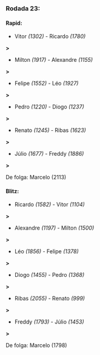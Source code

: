 ### Rodada 23:

#### Rapid:

* Vitor *(1302)*     -     Ricardo *(1780)*

 **>** 
* Milton *(1917)*     -     Alexandre *(1155)*

 **>** 
* Felipe *(1552)*     -     Léo *(1927)*

 **>** 
* Pedro *(1220)*     -     Diogo *(1237)*

 **>** 
* Renato *(1245)*     -     Ribas *(1623)*

 **>** 
* Júlio *(1677)*     -     Freddy *(1886)*

 **>** 

De folga: Marcelo (2113)

#### Blitz:

* Ricardo *(1582)*     -     Vitor *(1104)*

 **>** 
* Alexandre *(1197)*     -     Milton *(1500)*

 **>** 
* Léo *(1856)*     -     Felipe *(1378)*

 **>** 
* Diogo *(1455)*     -     Pedro *(1368)*

 **>** 
* Ribas *(2055)*     -     Renato *(999)*

 **>** 
* Freddy *(1793)*     -     Júlio *(1453)*

 **>** 

De folga: Marcelo (1798)


